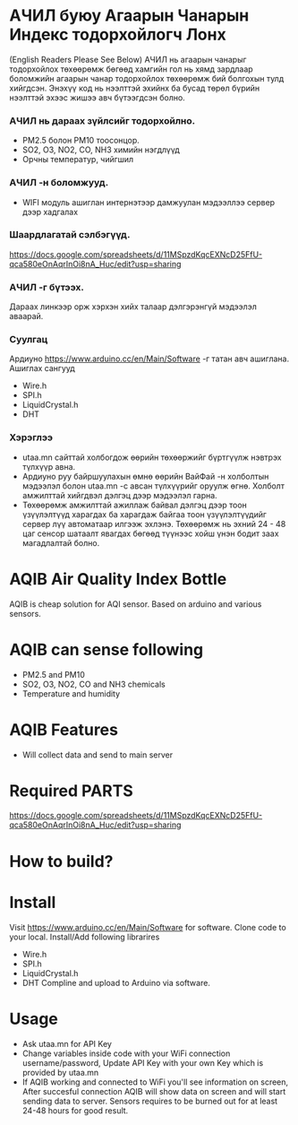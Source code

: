 # АЧИЛ буюу Агаарын Чанарын Индекс тодорхойлогч Лонх 
(English Readers Please See Below)
АЧИЛ нь агаарын чанарыг тодорхойлох төхөөрөмж бөгөөд хамгийн гол нь хямд зардлаар боломжийн агаарын чанар тодорхойлох төхөөрөмж бий болгохын тулд хийгдсэн. Энэхүү код нь нээлттэй эхийнх ба бусад төрөл бүрийн нээлттэй эхээс жишээ авч бүтээгдсэн болно.

### АЧИЛ нь дараах зүйлсийг тодорхойлно.
  - PM2.5 болон PM10 тоосонцор.
  - SO2, O3, NO2, CO, NH3 химийн нэгдлүүд
  - Орчны температур, чийгшил

### АЧИЛ -н боломжууд.
  - WIFI модуль ашиглан интернэтээр дамжуулан мэдээллээ сервер дээр хадгалах

### Шаардлагатай сэлбэгүүд.
https://docs.google.com/spreadsheets/d/11MSpzdKqcEXNcD25FfU-qca580eOnAqrInOi8nA_Huc/edit?usp=sharing

### АЧИЛ -г бүтээх.
Дараах линкээр орж хэрхэн хийх талаар дэлгэрэнгүй мэдээлэл аваарай.

### Суулгац
Ардиуно https://www.arduino.cc/en/Main/Software -г татан авч ашиглана. Ашиглах сангууд
- Wire.h
- SPI.h
- LiquidCrystal.h
- DHT

### Хэрэглээ
- utaa.mn сайттай холбогдож өөрийн төхөөржийг бүртгүүлж нэвтрэх түлхүүр авна.
- Ардиуно руу байршуулахын өмнө өөрийн ВайФай -н холболтын мэдээлэл болон utaa.mn -с авсан түлхүүрийг оруулж өгнө. Холболт амжилттай хийгдвэл дэлгэц дээр мэдээлэл гарна.
- Төхөөрөмж амжилттай ажиллаж байвал дэлгэц дээр тоон үзүүлэлтүүд харагдах ба харагдаж байгаа тоон үзүүлэлтүүдийг сервер лүү автоматаар илгээж эхлэнэ. Төхөөрөмж нь эхний 24 - 48 цаг сенсор шатаалт явагдах бөгөөд түүнээс хойш үнэн бодит заах магадлалтай болно.

# AQIB Air Quality Index Bottle
AQIB is cheap solution for AQI sensor. Based on arduino and various sensors.

# AQIB can sense following
- PM2.5 and PM10 
- SO2, O3, NO2, CO and NH3 chemicals
- Temperature and humidity

# AQIB Features
- Will collect data and send to main server

# Required PARTS
https://docs.google.com/spreadsheets/d/11MSpzdKqcEXNcD25FfU-qca580eOnAqrInOi8nA_Huc/edit?usp=sharing

# How to build?

# Install
Visit https://www.arduino.cc/en/Main/Software for software. Clone code to your local. Install/Add following librarires
- Wire.h
- SPI.h
- LiquidCrystal.h
- DHT
Compline and upload to Arduino via software.

# Usage
- Ask utaa.mn for API Key
- Change variables inside code with your WiFi connection username/password, Update API Key with your own Key which is provided by utaa.mn
- If AQIB working and connected to WiFi you'll see information on screen, After succesful connection AQIB will show data on screen and will start sending data to server. Sensors requires to be burned out for at least 24-48 hours for good result.
